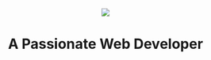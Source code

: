 

<h1 align="center">
    <img src="https://readme-typing-svg.herokuapp.com/?font=Righteous&size=35&center=true&vCenter=true&width=500&height=70&duration=4000&lines=Hi+There!+👋;+I'm+Muhammad+Arbaz+Uddin;" />
</h1>

<h1 align="center">A Passionate Web Developer</h1>

<br/>


<div align="center">
 

<br/>
 


